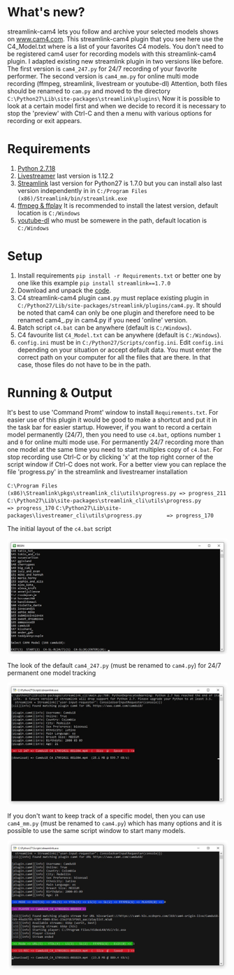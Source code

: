 What's new?
===========
streamlink-cam4 lets you follow and archive your selected models shows on www.cam4.com.
This streamlink-cam4 plugin that you see here use the C4_Model.txt where is a list of your favorites C4 models.
You don't need to be registered cam4 user for recording models with this streamlink-cam4 plugin.
I adapted existing new streamlink plugin in two versions like before.
The first version is `cam4_247.py` for 24/7 recording of your favorite performer.
The second version is `cam4_mm.py` for online multi mode recording (ffmpeg, streamlink, livestream or youtube-dl)
Attention, both files should be renamed to `cam.py` and moved to the directory `C:\Python27\Lib\site-packages\streamlink\plugins\`
Now it is possible to look at a certain model first and when we decide to record it is necessary to stop the 'preview' with Ctrl-C and then a menu with various options for recording or exit appears.

Requirements
============
1. [Python 2.7.18](https://www.python.org/ftp/python/2.7.18/python-2.7.18.msi)
2. [Livestreamer](https://github.com/chrippa/livestreamer/releases) last version is 1.12.2
3. [Streamlink](https://github.com/streamlink/streamlink/releases) last version for Python27 is 1.7.0 but you can install also last version independently in in `C:/Program Files (x86)/Streamlink/bin/streamlink.exe`
4. [ffmpeg & ffplay](https://ffmpeg.zeranoe.com/builds/) It is recommended to install the latest version, default location is `C:/Windows`
5. [youtube-dl](https://github.com/rg3/youtube-dl) who must be somewere in the path, default location is `C:/Windows`

Setup
=====
1. Install requirements `pip install -r Requirements.txt` or better one by one like this example `pip install streamlink==1.7.0`
2. Download and unpack the [code](https://codeload.github.com/horacio9a/streamlink-cam4/zip/master).
3. C4 streamlink-cam4 plugin `cam4.py` must replace existing plugin in `C:/Python27/Lib/site-packages/streamlink/plugins/cam4.py`. It should be noted that cam4 can only be one plugin and therefore need to be renamed cam4_.py in cam4.py if you need 'online' version.
4. Batch script `c4.bat` can be anywhere (default is `C:/Windows`).
5. C4 favourite list `C4_Model.txt` can be anywhere (default is `C:/Windows`).
6. `config.ini` must be in `C:/Python27/Scripts/config.ini`. Edit `config.ini` depending on your situation or accept default data. You must enter the correct path on your computer for all the files that are there. In that case, those files do not have to be in the path.

Running & Output
================
It's best to use 'Command Promt' window to install `Requirements.txt`.
For easier use of this plugin it would be good to make a shortcut and put it in the task bar for easier startup. 
However, if you want to record a certain model permanently (24/7), then you need to use `c4.bat`, options number `1` and `0` for online multi mode use.
For permanently 24/7 recording more than one model at the same time you need to start multiples copy of `c4.bat`. 
For stop recording use Ctrl-C or by clicking 'x' at the top right corner of the script window if Ctrl-C does not work.
For a better view you can replace the file 'progress.py' in the streamlink and livestreamer installation 

`C:\Program Files (x86)\Streamlink\pkgs\streamlink_cli\utils\progress.py => progress_211`
`C:\Python27\Lib\site-packages\streamlink_cli\utils\progress.py          => progress_170`
`C:\Python27\Lib\site-packages\livestreamer_cli\utils\progress.py        => progress_170`

The initial layout of the `c4.bat` script

![alt screenshot](./screenshot0.jpg)

The look of the default `cam4_247.py` (must be renamed to `cam4.py`) for 24/7 permanent one model tracking

![alt screenshot](./screenshot1.jpg)

If you don't want to keep track of a specific model, then you can use `cam4_mm.py` (must be renamed to `cam4.py`) which has many options and it is possible to use the same script window to start many models.

![alt screenshot](./screenshot2.jpg)
